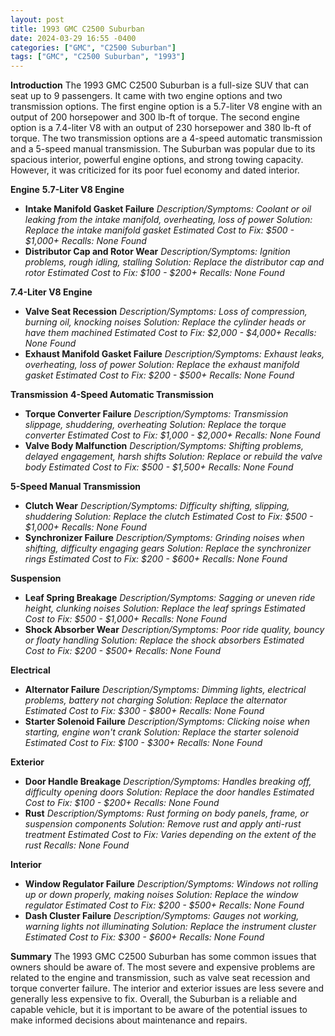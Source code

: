 ```yaml
---
layout: post
title: 1993 GMC C2500 Suburban
date: 2024-03-29 16:55 -0400
categories: ["GMC", "C2500 Suburban"]
tags: ["GMC", "C2500 Suburban", "1993"]
---
```

**Introduction**
The 1993 GMC C2500 Suburban is a full-size SUV that can seat up to 9 passengers. It came with two engine options and two transmission options. The first engine option is a 5.7-liter V8 engine with an output of 200 horsepower and 300 lb-ft of torque. The second engine option is a 7.4-liter V8 with an output of 230 horsepower and 380 lb-ft of torque. The two transmission options are a 4-speed automatic transmission and a 5-speed manual transmission. The Suburban was popular due to its spacious interior, powerful engine options, and strong towing capacity. However, it was criticized for its poor fuel economy and dated interior.

**Engine**
**5.7-Liter V8 Engine**
* **Intake Manifold Gasket Failure**
    *Description/Symptoms: Coolant or oil leaking from the intake manifold, overheating, loss of power*
    *Solution: Replace the intake manifold gasket*
    *Estimated Cost to Fix: $500 - $1,000+*
    *Recalls: None Found*
* **Distributor Cap and Rotor Wear**
    *Description/Symptoms: Ignition problems, rough idling, stalling*
    *Solution: Replace the distributor cap and rotor*
    *Estimated Cost to Fix: $100 - $200+*
    *Recalls: None Found*

**7.4-Liter V8 Engine**
* **Valve Seat Recession**
    *Description/Symptoms: Loss of compression, burning oil, knocking noises*
    *Solution: Replace the cylinder heads or have them machined*
    *Estimated Cost to Fix: $2,000 - $4,000+*
    *Recalls: None Found*
* **Exhaust Manifold Gasket Failure**
    *Description/Symptoms: Exhaust leaks, overheating, loss of power*
    *Solution: Replace the exhaust manifold gasket*
    *Estimated Cost to Fix: $200 - $500+*
    *Recalls: None Found*

**Transmission**
**4-Speed Automatic Transmission**
* **Torque Converter Failure**
    *Description/Symptoms: Transmission slippage, shuddering, overheating*
    *Solution: Replace the torque converter*
    *Estimated Cost to Fix: $1,000 - $2,000+*
    *Recalls: None Found*
* **Valve Body Malfunction**
    *Description/Symptoms: Shifting problems, delayed engagement, harsh shifts*
    *Solution: Replace or rebuild the valve body*
    *Estimated Cost to Fix: $500 - $1,500+*
    *Recalls: None Found*

**5-Speed Manual Transmission**
* **Clutch Wear**
    *Description/Symptoms: Difficulty shifting, slipping, shuddering*
    *Solution: Replace the clutch*
    *Estimated Cost to Fix: $500 - $1,000+*
    *Recalls: None Found*
* **Synchronizer Failure**
    *Description/Symptoms: Grinding noises when shifting, difficulty engaging gears*
    *Solution: Replace the synchronizer rings*
    *Estimated Cost to Fix: $200 - $600+*
    *Recalls: None Found*

**Suspension**
* **Leaf Spring Breakage**
    *Description/Symptoms: Sagging or uneven ride height, clunking noises*
    *Solution: Replace the leaf springs*
    *Estimated Cost to Fix: $500 - $1,000+*
    *Recalls: None Found*
* **Shock Absorber Wear**
    *Description/Symptoms: Poor ride quality, bouncy or floaty handling*
    *Solution: Replace the shock absorbers*
    *Estimated Cost to Fix: $200 - $500+*
    *Recalls: None Found*

**Electrical**
* **Alternator Failure**
    *Description/Symptoms: Dimming lights, electrical problems, battery not charging*
    *Solution: Replace the alternator*
    *Estimated Cost to Fix: $300 - $800+*
    *Recalls: None Found*
* **Starter Solenoid Failure**
    *Description/Symptoms: Clicking noise when starting, engine won't crank*
    *Solution: Replace the starter solenoid*
    *Estimated Cost to Fix: $100 - $300+*
    *Recalls: None Found*

**Exterior**
* **Door Handle Breakage**
    *Description/Symptoms: Handles breaking off, difficulty opening doors*
    *Solution: Replace the door handles*
    *Estimated Cost to Fix: $100 - $200+*
    *Recalls: None Found*
* **Rust**
    *Description/Symptoms: Rust forming on body panels, frame, or suspension components*
    *Solution: Remove rust and apply anti-rust treatment*
    *Estimated Cost to Fix: Varies depending on the extent of the rust*
    *Recalls: None Found*

**Interior**
* **Window Regulator Failure**
    *Description/Symptoms: Windows not rolling up or down properly, making noises*
    *Solution: Replace the window regulator*
    *Estimated Cost to Fix: $200 - $500+*
    *Recalls: None Found*
* **Dash Cluster Failure**
    *Description/Symptoms: Gauges not working, warning lights not illuminating*
    *Solution: Replace the instrument cluster*
    *Estimated Cost to Fix: $300 - $600+*
    *Recalls: None Found*

**Summary**
The 1993 GMC C2500 Suburban has some common issues that owners should be aware of. The most severe and expensive problems are related to the engine and transmission, such as valve seat recession and torque converter failure. The interior and exterior issues are less severe and generally less expensive to fix. Overall, the Suburban is a reliable and capable vehicle, but it is important to be aware of the potential issues to make informed decisions about maintenance and repairs.
